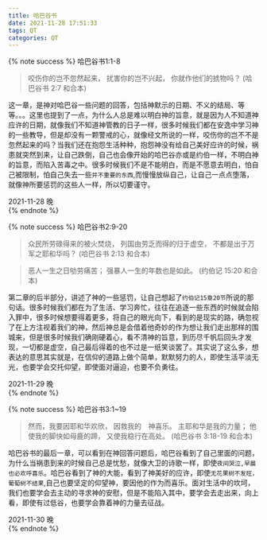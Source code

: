 ```yaml
---
title: 哈巴谷书
date: 2021-11-28 17:51:33
tags: QT
categories: QT
---
```


{% note success %}
            哈巴谷书1:1-8

>咬伤你的岂不忽然起来，
>扰害你的岂不兴起，
>你就作他们的掳物吗？
>   (哈巴谷书 2:7 和合本)



这一章，是神对哈巴谷一些问题的回答，包括神默示的日期、不义的结局、等等。。。这里也提到了一点，为什么人总是难以明白神的旨意，就是因为人不知道神应许的日期，就像我们不知道神管教的日子一样，很多时候我们都在安逸中学习神的一些教导，但是却没有一颗警戒的心，就像经文所说的一样，咬伤你的岂不不是忽然起来的吗？当我们还在抱怨生活种种，抱怨神没有给自己美好应许的时候，祸患就突然到来，让自己跌倒，自己也会像开始的哈巴谷亦或是约伯一样，不明白神的旨意，而陷入苦毒之中。很多时候我们不是不能明白，而是不愿意去明白，怕自己被限制，怕自己失去一些`并不重要的东西`,而慢慢放纵自己，让自己一点点堕落，就像神所要惩罚的这些人一样，所以切要谨守。


<div class="daily-date"><i class="fa fa-calendar"></i> 2021-11-28 晚 </div>
{% endnote %}

{% note success %}
            哈巴谷书2:9-20

>众民所劳碌得来的被火焚烧，
>列国由劳乏而得的归于虚空，
>不都是出于万军之耶和华吗？
>   (哈巴谷书 2:13 和合本)

>恶人一生之日劬劳痛苦；
>强暴人一生的年数也是如此。
>    (约伯记 15:20 和合本)


    
第二章的后半部分，讲述了神的一些惩罚，让自己想起了`约伯记15章20节`所说的那句话。很多时候我们都在为了生活、学习奔忙，往往在追逐一些东西的时候就会陷入罪中，很多时候想要得着更多，将自己的眼光向下，看到的是现实的路，确忽视了在上方注视着我们的神，然后神总是会借着他奇妙的作为想让我们走出那样的围城来，但是很多时候我们确刚硬着心，看不清神的旨意，到历尽千帆后回头才发现，一切都是虚空，自己最后得着的也不过是一纸笑谈罢了。其实说了这么多，想表达的意思其实就是，在信仰的道路上做个简单，默默努力的人，即使生活平淡无光，也要学会交托仰望，即使面对逼迫，也要不负勇往。


<div class="daily-date"><i class="fa fa-calendar"></i> 2021-11-29 晚 </div>
{% endnote %}


{% note success %}
            哈巴谷书3:1~19

>然而，我要因耶和华欢欣，
>因救我的　神喜乐。
>主耶和华是我的力量；
>他使我的脚快如母鹿的蹄，
>又使我稳行在高处。
>   (哈巴谷书 3:18-19 和合本)

哈巴谷书的最后一章，可以看到在神回答问题后，哈巴谷看到了自己里面的问题，为什么当祸患到来的时候自己总是忧愁，就像大卫的诗歌一样，即使`夜间哭泣,早晨也必欢呼喜乐`。哈巴谷看到了神的大能，看到了神美好的应许，即使`无花果树不发旺，葡萄树不结果`,自己也要坚定的仰望神，要因他的作为而喜乐。面对生活中的坎坷，我们也要学会去主动的寻求神的安慰，但是不能陷入其中，要学会去走出来，向上看，即使有过低谷，也要学会靠着神的力量去征战。


<div class="daily-date"><i class="fa fa-calendar"></i> 2021-11-30 晚 </div>
{% endnote %}
